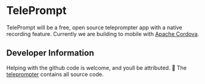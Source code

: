 TelePrompt
===========
TelePrompt will be a free, open source teleprompter app with a native recording feature.
Currently we are building to mobile with [Apache Cordova](https://cordova.apache.org).

Developer Information
---------------------
Helping with the github code is welcome, and youll be attributed. 🙂
The [teleprompter](https://github.com/AceiusIO/TelePrompt/tree/master/teleprompter) contains all source code.
